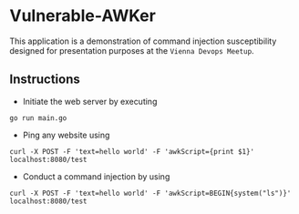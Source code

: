 # Vulnerable-AWKer

This application is a demonstration of command injection susceptibility designed for presentation
purposes at the `Vienna Devops Meetup`.

## Instructions

* Initiate the web server by executing
```
go run main.go
```

* Ping any website using
```
curl -X POST -F 'text=hello world' -F 'awkScript={print $1}' localhost:8080/test
```

* Conduct a command injection by using
```
curl -X POST -F 'text=hello world' -F 'awkScript=BEGIN{system("ls")}' localhost:8080/test
```
